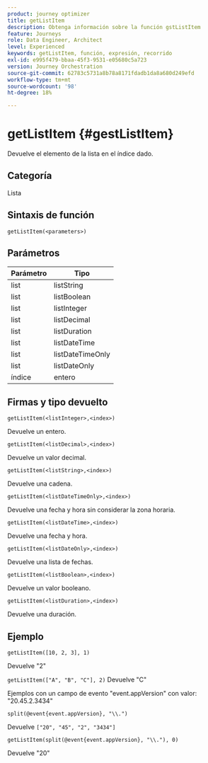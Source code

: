 ```yaml
---
product: journey optimizer
title: getListItem
description: Obtenga información sobre la función gstListItem
feature: Journeys
role: Data Engineer, Architect
level: Experienced
keywords: getListItem, función, expresión, recorrido
exl-id: e995f479-bbaa-45f3-9531-e05680c5a723
version: Journey Orchestration
source-git-commit: 62783c5731a8b78a8171fdadb1da8a680d249efd
workflow-type: tm+mt
source-wordcount: '98'
ht-degree: 18%

---
```


# getListItem {#gestListItem}

Devuelve el elemento de la lista en el índice dado.

## Categoría

Lista

## Sintaxis de función

`getListItem(<parameters>)`

## Parámetros

| Parámetro | Tipo |
|-----------|------------------|
| list | listString |
| list | listBoolean |
| list | listInteger |
| list | listDecimal |
| list | listDuration |
| list | listDateTime |
| list | listDateTimeOnly |
| list | listDateOnly |
| índice | entero |

## Firmas y tipo devuelto

`getListItem(<listInteger>,<index>)`

Devuelve un entero.

`getListItem(<listDecimal>,<index>)`

Devuelve un valor decimal.

`getListItem(<listString>,<index>)`

Devuelve una cadena.

`getListItem(<listDateTimeOnly>,<index>)`

Devuelve una fecha y hora sin considerar la zona horaria.

`getListItem(<listDateTime>,<index>)`

Devuelve una fecha y hora.

`getListItem(<listDateOnly>,<index>)`

Devuelve una lista de fechas.

`getListItem(<listBoolean>,<index>)`

Devuelve un valor booleano.

`getListItem(<listDuration>,<index>)`

Devuelve una duración.

## Ejemplo

`getListItem([10, 2, 3], 1)`

Devuelve &quot;2&quot;

`getListItem(["A", "B", "C"], 2)`
Devuelve &quot;C&quot;

Ejemplos con un campo de evento &quot;event.appVersion&quot; con valor: &quot;20.45.2.3434&quot;

`split(@event{event.appVersion}, "\\.")`

Devuelve `["20", "45", "2", "3434"]`

`getListItem(split(@event{event.appVersion}, "\\."), 0)`

Devuelve &quot;20&quot;
